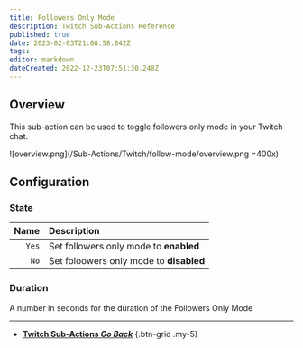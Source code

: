 ```yaml
---
title: Followers Only Mode
description: Twitch Sub-Actions Reference
published: true
date: 2023-02-03T21:08:58.842Z
tags: 
editor: markdown
dateCreated: 2022-12-23T07:51:30.248Z
---
```


## Overview
This sub-action can be used to toggle followers only mode in your Twitch chat. 

![overview.png](/Sub-Actions/Twitch/follow-mode/overview.png =400x)

## Configuration
### State
Name | Description
----:|:------------
`Yes` | Set followers only mode to **enabled**
`No` | Set foloowers only mode to **disabled**

### Duration
A number in seconds for the duration of the Followers Only Mode

---

- [<i class="mdi mdi-chevron-left"></i>**Twitch Sub-Actions *Go Back***](/Sub-Actions/Twitch)
{.btn-grid .my-5}